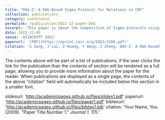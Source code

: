 ```yaml
---
title: "DAG-Σ: A DAG-Based Sigma Protocol for Relations in CNF"
collection: publications
category: conference
permalink: /publication/2022-12-paper-DAG
excerpt: 'This paper is about the composition of Sigma protocols using DAG.'
date: 2022-12-05
venue: 'ASIACRYPT 2022'
paperurl: '[PDF](https://eprint.iacr.org/2022/1569.pdf)'
citation: 'G Zeng, J Lai, Z Huang, Y Wang, Z Zheng. DAG-Σ: A DAG-Based Sigma Protocol for Relations in CNF. ASIACRYPT 2022'
---
```

The contents above will be part of a list of publications, if the user clicks the link for the publication than the contents of section will be rendered as a full page, allowing you to provide more information about the paper for the reader. When publications are displayed as a single page, the contents of the above "citation" field will automatically be included below this section in a smaller font.

slidesurl: 'http://academicpages.github.io/files/slides1.pdf'
paperurl: 'http://academicpages.github.io/files/paper1.pdf'
bibtexurl: 'http://academicpages.github.io/files/bibtex1.bib'
citation: 'Your Name, You. (2009). &quot;Paper Title Number 1.&quot; <i>Journal 1</i>. 1(1).'
